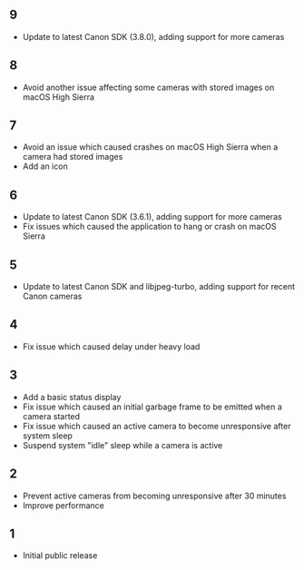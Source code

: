 ## 9

* Update to latest Canon SDK (3.8.0), adding support for more cameras

## 8

* Avoid another issue affecting some cameras with stored images on macOS High Sierra

## 7

* Avoid an issue which caused crashes on macOS High Sierra when a camera had stored images
* Add an icon

## 6

* Update to latest Canon SDK (3.6.1), adding support for more cameras
* Fix issues which caused the application to hang or crash on macOS Sierra

## 5

* Update to latest Canon SDK and libjpeg-turbo, adding support for recent Canon cameras

## 4

* Fix issue which caused delay under heavy load

## 3

* Add a basic status display
* Fix issue which caused an initial garbage frame to be emitted when a camera started
* Fix issue which caused an active camera to become unresponsive after system sleep
* Suspend system "idle" sleep while a camera is active

## 2

* Prevent active cameras from becoming unresponsive after 30 minutes
* Improve performance

## 1

* Initial public release

